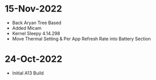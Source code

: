 # 15-Nov-2022
- Back Aryan Tree Based
- Added Micam
- Kernel Sleepy 4.14.298
- Move Thermal Setting & Per App Refresh Rate into Battery Section

# 24-Oct-2022
- Initial A13 Build


